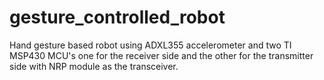 # gesture_controlled_robot
Hand gesture based robot using ADXL355 accelerometer and  two TI MSP430 MCU's one for the receiver side and the other for the transmitter side with NRP module as the transceiver.
